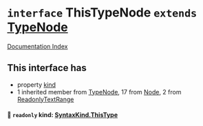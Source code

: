 # `interface` ThisTypeNode `extends` [TypeNode](../interface.TypeNode/README.md)

[Documentation Index](../README.md)

## This interface has

- property [kind](#-readonly-kind-syntaxkindthistype)
- 1 inherited member from [TypeNode](../interface.TypeNode/README.md), 17 from [Node](../interface.Node/README.md), 2 from [ReadonlyTextRange](../interface.ReadonlyTextRange/README.md)


#### 📄 `readonly` kind: [SyntaxKind.ThisType](../enum.SyntaxKind/README.md#thistype--198)




